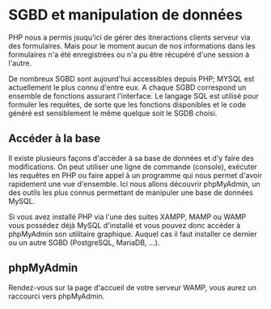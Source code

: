 <div id="bdd">

# SGBD et manipulation de données

PHP nous a permis jsuqu'ici de gérer des itneractions clients serveur via des formulaires. Mais pour le moment aucun de nos informations dans les formulaires n'a été enregistrées ou n'a pu être récupéré d'une session à l'autre.

De nombreux SGBD sont aujourd'hui accessibles depuis PHP; MYSQL est actuellement le plus connu d'entre eux. A chaque SGBD correspond un ensemble de fonctions assurant l'interface. Le langage SQL est utilisé pour formuler les requêtes, de sorte que les fonctions disponibles et le code généré est sensiblement le même quelque soit le SGDB choisi.

## Accéder à la base

Il existe plusieurs façons d'accéder à sa base de données et d'y faire des modifications. On peut utiliser une ligne de commande (console), exécuter les requêtes en PHP ou faire appel à un programme qui nous permet d'avoir rapidement une vue d'ensemble. Ici nous allons découvrir phpMyAdmin, un des outils les plus connus permettant de manipuler une base de données MySQL.

Si vous avez installé PHP via l'une des suites XAMPP, MAMP ou WAMP vous possédez déjà MySQL d'installé et vous pouvez donc accéder à phpMyAdmin son utilitaire graphique. Auquel cas il faut installer ce dernier ou un autre SGBD (PostgreSQL, MariaDB, ...).

## phpMyAdmin

Rendez-vous sur la page d'accueil de votre serveur WAMP, vous aurez un raccourci vers phpMyAdmin.

</div>
